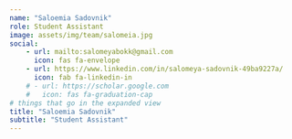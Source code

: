 ```yaml
---
name: "Saloemia Sadovnik"
role: Student Assistant
image: assets/img/team/salomeia.jpg
social:
    - url: mailto:salomeyabokk@gmail.com
      icon: fas fa-envelope
    - url: https://www.linkedin.com/in/salomeya-sadovnik-49ba9227a/
      icon: fab fa-linkedin-in
    # - url: https://scholar.google.com
    #   icon: fas fa-graduation-cap
# things that go in the expanded view
title: "Saloemia Sadovnik"
subtitle: "Student Assistant"
---
```

